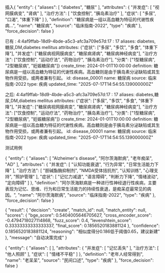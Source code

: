 插入{
  "entity": {
    "aliases": [
      "diabetes",
      "糖尿"
    ],
    "attributes": {
      "并发症": [
        "视网膜病变",
        "肾病"
      ],
      "治疗方法": [
        "饮食控制",
        "胰岛素治疗"
      ],
      "症状": [
        "多尿",
        "口渴",
        "体重下降"
      ]
    },
    "definition": "糖尿病是一组以高血糖为特征的代谢性疾病...",
    "name": "糖尿病",
    "source": "临床指南-2022",
    "type": "疾病"
  },
  "force_decision": false
}

已有
<elementId>: 4:4af9ffab-18d9-4bde-a5c3-afc3a709e57d:17
<id>: 17
aliases: diabetes,糖尿,DM,diabetes mellitus
attributes: {"症状": ["多尿", "多饮", "多食", "体重下降"], "并发症": ["糖尿病视网膜病变", "糖尿病肾病", "糖尿病神经病变"], "治疗方法": ["饮食控制", "运动疗法", "药物治疗", "胰岛素治疗"], "分类": ["1型糖尿病", "2型糖尿病", "妊娠糖尿病"]}
create_time: 2024-01-01T10:00:00
definition: 糖尿病是一组以高血糖为特征的代谢性疾病。高血糖则是由于胰岛素分泌缺陷或其生物作用受损，或两者兼有引起。
id: disease_00001
name: 糖尿病
source: 临床指南-2022
type: 疾病
updated_time: "2025-07-17T14:54:55.139000000Z"

之后<elementId>: 4:4af9ffab-18d9-4bde-a5c3-afc3a709e57d:17
<id>: 17
aliases: diabetes,糖尿,DM,diabetes mellitus
attributes: {"症状": ["多尿", "多饮", "多食", "体重下降"], "并发症": ["糖尿病视网膜病变", "糖尿病肾病", "糖尿病神经病变"], "治疗方法": ["饮食控制", "运动疗法", "药物治疗", "胰岛素治疗"], "分类": ["1型糖尿病", "2型糖尿病", "妊娠糖尿病"]}
create_time: 2024-01-01T10:00:00
definition: 糖尿病是一组以高血糖为特征的代谢性疾病。高血糖则是由于胰岛素分泌缺陷或其生物作用受损，或两者兼有引起。
id: disease_00001
name: 糖尿病
source: 临床指南-2022
type: 疾病
updated_time: "2025-07-17T14:54:55.139000000Z"





测试用例


{
  "entity": {
    "aliases": [
      "Alzheimer's disease",
      "阿尔茨海默病",
      "老年痴呆",
      "AD"
    ],
    "attributes": {
      "并发症": [
        "认知功能衰退",
        "行为异常",
        "日常生活能力下降"
      ],
      "治疗方法": [
        "胆碱酯酶抑制剂",
        "NMDA受体拮抗剂",
        "认知训练",
        "心理支持",
        "照护管理"
      ],
      "症状": [
        "记忆力减退",
        "语言障碍",
        "判断力下降",
        "情绪波动",
        "定向障碍"
      ]
    },
    "definition": "阿尔茨海默病是一种进行性神经退行性疾病，主要表现为记忆、思维、行为和日常生活能力的持续性衰退，是痴呆症最常见的病因。",
    "name": "阿尔茨海默病",
    "source": "临床指南-2022",
    "type": "疾病"
  },
  "force_decision": false
}


{
  "result": {
    "decision": "create",
    "match_id": null,
    "match_entity": null,
    "scores": {
      "bge_score": 0.5404005646705627,
      "cross_encoder_score": -0.4794718027114868,
      "fuzz_score": 0.4,
      "levenshtein_score": 0.33333333333333337,
      "final_score": 0.1856520183881124
    },
    "confidence": 0.1856520183881124,
    "reasoning": "相似度得分0.186低于阈值0.65，建议新建"
  },
  "message": "自动决策完成"
}







{
  "entity": {
    "aliases": [
    ],
    "attributes": {
      "并发症": [
        "记忆丢失"
      ],
      "治疗方法": [
        "他人照顾"
      ],
      "症状": [
        "情绪不平稳"
      ]
    },
    "definition": "老年人经常得到",
    "name": "老呆呆",
    "source": "民间口述",
    "type": "疾病"
  },
  "force_decision": false
}






